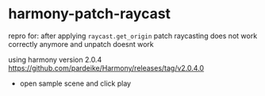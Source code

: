 # harmony-patch-raycast

repro for: after applying ``raycast.get_origin`` patch raycasting does not work correctly anymore and unpatch doesnt work

using harmony version 2.0.4 https://github.com/pardeike/Harmony/releases/tag/v2.0.4.0

- open sample scene and click play
